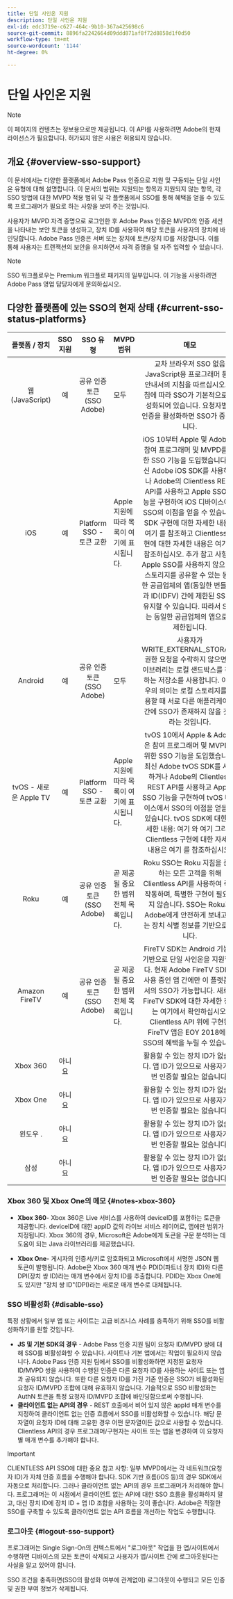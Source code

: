 ```yaml
---
title: 단일 사인온 지원
description: 단일 사인온 지원
exl-id: edc3719e-c627-464c-9b10-367a425698c6
source-git-commit: 8896fa2242664d09ddd871af8f72d8858d1f0d50
workflow-type: tm+mt
source-wordcount: '1144'
ht-degree: 0%

---
```


# 단일 사인온 지원

>[!NOTE]
>
>이 페이지의 컨텐츠는 정보용으로만 제공됩니다. 이 API를 사용하려면 Adobe의 현재 라이선스가 필요합니다. 허가되지 않은 사용은 허용되지 않습니다.

## 개요 {#overview-sso-support}

이 문서에서는 다양한 플랫폼에서 Adobe Pass 인증으로 지원 및 구동되는 단일 사인온 유형에 대해 설명합니다. 이 문서의 범위는 지원되는 항목과 지원되지 않는 항목, 각 SSO 방법에 대한 MVPD 적용 범위 및 각 플랫폼에서 SSO를 통해 혜택을 얻을 수 있도록 프로그래머가 필요로 하는 사항을 보여 주는 것입니다.

사용자가 MVPD 자격 증명으로 로그인한 후 Adobe Pass 인증은 MVPD의 인증 세션을 나타내는 보안 토큰을 생성하고, 장치 ID를 사용하여 해당 토큰을 사용자의 장치에 바인딩합니다. Adobe Pass 인증은 서버 또는 장치에 토큰/장치 ID를 저장합니다. 이를 통해 사용자는 트랜잭션의 보안을 유지하면서 자격 증명을 덜 자주 입력할 수 있습니다.

>[!NOTE]
>
>SSO 워크플로우는 Premium 워크플로 패키지의 일부입니다. 이 기능을 사용하려면 Adobe Pass 영업 담당자에게 문의하십시오.

## 다양한 플랫폼에 있는 SSO의 현재 상태 {#current-sso-status-platforms}

| 플랫폼 / 장치 | SSO 지원 | SSO 유형 | MVPD 범위 | 메모 |
|:-------------------:|:-----------:|:---------------------------------------:|-----------------------------------------------------|:--------------------------------------------------------------------------------------------------------------------------------------------------------------------------------------------------------------------------------------------------------------------------------------------------------------------------------------------------------------------------------------------------------------------------------------------------------------------------------------------------------------------------------------------------------------------------------------------------:|
| 웹(JavaScript) | 예 | 공유 인증 토큰(SSO Adobe) | 모두 | 교차 브라우저 SSO 없음 JavaScript용 프로그래머 통합 안내서의 지침을 따르십시오. 지침에 따라 SSO가 기본적으로 활성화되어 있습니다.  요청자별로 인증을 활성화하면 SSO가 중단됩니다. |
| iOS | 예 | Platform SSO - 토큰 교환 | Apple 지원에 따라 목록이 여기에 표시됩니다. | iOS 10부터 Apple 및 Adobe은 참여 프로그래머 및 MVPD를 위한 SSO 기능을 도입했습니다. 최신 Adobe iOS SDK를 사용하거나 Adobe의 Clientless REST API를 사용하고 Apple SSO 기능을 구현하여 iOS 디바이스에서 SSO의 이점을 얻을 수 있습니다. SDK 구현에 대한 자세한 내용은 여기 를 참조하고 Clientless 구현에 대한 자세한 내용은 여기 를 참조하십시오. 추가 참고 사항: - Apple SSO를 사용하지 않으려면 스토리지를 공유할 수 있는 동일한 공급업체의 앱(동일한 번들 ID)과 ID(IDFV) 간에 제한된 SSO를 유지할 수 있습니다. 따라서 SSO는 동일한 공급업체의 앱으로만 제한됩니다. |
| Android | 예 | 공유 인증 토큰(SSO Adobe) | 모두 | 사용자가 WRITE_EXTERNAL_STORAGE 권한 요청을 수락하지 않으면 라이브러리는 로컬 샌드박스를 작동하는 저장소를 사용합니다. 이 경우의 의미는 로컬 스토리지를 사용할 때 서로 다른 애플리케이션 간에 SSO가 존재하지 않을 것이라는 것입니다. |
| tvOS - 새로운 Apple TV | 예 | Platform SSO - 토큰 교환 | Apple 지원에 따라 목록이 여기에 표시됩니다. | tvOS 10에서 Apple &amp; Adobe은 참여 프로그래머 및 MVPD를 위한 SSO 기능을 도입했습니다. 최신 Adobe tvOS SDK를 사용하거나 Adobe의 Clientless REST API를 사용하고 Apple SSO 기능을 구현하여 tvOS 디바이스에서 SSO의 이점을 얻을 수 있습니다. tvOS SDK에 대한 자세한 내용: 여기 와 여기 그리고 Clientless 구현에 대한 자세한 내용은 여기 를 참조하십시오. |
| Roku | 예 | 공유 인증 토큰(SSO Adobe) | 곧 제공될 중요한 범위 전체 목록입니다. | Roku SSO는 Roku 지침을 준수하는 모든 고객을 위해 Clientless API를 사용하여 즉시 작동하며, 특별한 구현이 필요하지 않습니다. SSO는 Roku가 Adobe에게 안전하게 보내고 있는 장치 식별 정보를 기반으로 합니다. |
| Amazon FireTV | 예 | 공유 인증 토큰(SSO Adobe) | 곧 제공될 중요한 범위 전체 목록입니다. | FireTV SDK는 Android 기능을 기반으로 단일 사인온을 지원합니다. 현재 Adobe FireTV SDK를 사용 중인 앱 간에만 이 플랫폼에서의 SSO가 가능합니다. 새로운 FireTV SDK에 대한 자세한 정보는 여기에서 확인하십시오. Clientless API 위에 구현된 FireTV 앱은 EOY 2018에서 SSO의 혜택을 누릴 수 있습니다. |
| Xbox 360 | 아니요 |                                         |                                                     | 활용할 수 있는 장치 ID가 없습니다. 앱 ID가 있으므로 사용자가 매번 인증할 필요는 없습니다. |
| Xbox One | 아니요 |                                         |                                                     | 활용할 수 있는 장치 ID가 없습니다. 앱 ID가 있으므로 사용자가 매번 인증할 필요는 없습니다. |
| 윈도우 . | 아니요 |                                         |                                                     | 활용할 수 있는 장치 ID가 없습니다. 앱 ID가 있으므로 사용자가 매번 인증할 필요는 없습니다. |
| 삼성 | 아니요 |                                         |                                                     | 활용할 수 있는 장치 ID가 없습니다. 앱 ID가 있으므로 사용자가 매번 인증할 필요는 없습니다. |

### Xbox 360 및 Xbox One의 메모 {#notes-xbox-360}

* **Xbox 360**- Xbox 360은 Live 서비스를 사용하여 deviceID를 포함하는 토큰을 제공합니다. deviceID에 대한 appID 값의 라이브 서비스 레이어로, 앱에만 범위가 지정됩니다. Xbox 360의 경우, Microsoft은 Adobe에게 토큰을 구문 분석하는 데 도움이 되는 Java 라이브러리를 제공했습니다.

* **Xbox One**- 게시자의 인증서/키로 암호화되고 Microsoft에서 서명한 JSON 웹 토큰이 발행됩니다. Adobe은 Xbox 360 매개 변수 PDID(파트너 장치 ID)와 다른 DPI(장치 쌍 ID)라는 매개 변수에서 장치 ID를 추출합니다. PDID는 Xbox One에도 있지만 &quot;장치 쌍 ID&quot;(DPI)라는 새로운 매개 변수로 대체됩니다.


### SSO 비활성화 {#disable-sso}

특정 상황에서 일부 앱 또는 사이트는 고급 비즈니스 사례를 충족하기 위해 SSO를 비활성화하기를 원할 것입니다.

* **JS 및 기본 SDK의 경우** - Adobe Pass 인증 지원 팀이 요청자 ID/MVPD 쌍에 대해 SSO를 비활성화할 수 있습니다. 사이트나 기본 앱에서는 작업이 필요하지 않습니다.  Adobe Pass 인증 지원 팀에서 SSO를 비활성화하면 지정된 요청자 ID/MVPD 쌍을 사용하여 수행된 인증은 다른 요청자 ID를 사용하는 사이트 또는 앱과 공유되지 않습니다. 또한 다른 요청자 ID를 가진 기존 인증은 SSO가 비활성화된 요청자 ID/MVPD 조합에 대해 유효하지 않습니다. 기술적으로 SSO 비활성화는 AuthN 토큰을 특정 요청자 ID/MVPD 조합에 바인딩함으로써 수행됩니다.
* **클라이언트 없는 API의 경우** - REST 호출에서 비어 있지 않은 appId 매개 변수를 지정하여 클라이언트 없는 인증 흐름에서 SSO를 비활성화할 수 있습니다. 해당 문자열이 요청자 ID에 대해 고유한 경우 어떤 문자열이든 값으로 사용할 수 있습니다. Clientless API의 경우 프로그래머/구현자는 사이트 또는 앱을 변경하여 이 요청자별 매개 변수를 추가해야 합니다.

>[!IMPORTANT]
>
>CLIENTLESS API SSO에 대한 중요 참고 사항: 일부 MVPD에서는 각 네트워크(요청자 ID)가 자체 인증 흐름을 수행해야 합니다. SDK 기반 흐름(iOS 등)의 경우 SDK에서 자동으로 처리합니다. 그러나 클라이언트 없는 API의 경우 프로그래머가 처리해야 합니다. 프로그래머는 이 시점에서 클라이언트 없는 API에 대한 SSO 흐름을 활성화하지 말고, 대신 장치 ID에 장치 ID + 앱 ID 조합을 사용하는 것이 좋습니다. Adobe은 적절한 SSO를 구축할 수 있도록 클라이언트 없는 API 흐름을 개선하는 작업도 수행합니다.

### 로그아웃 {#logout-sso-support}

프로그래머는 Single Sign-On의 컨텍스트에서 &quot;로그아웃&quot; 작업을 한 앱/사이트에서 수행하면 디바이스의 모든 토큰이 삭제되고 사용자가 앱/사이트 간에 로그아웃된다는 사실을 알고 있어야 합니다.

SSO 조건을 충족하면(SSO의 활성화 여부에 관계없이) 로그아웃이 수행되고 모든 인증 및 권한 부여 정보가 삭제됩니다.
